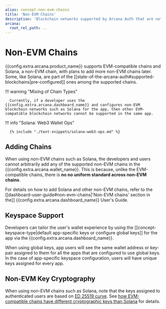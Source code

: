 ```yaml
---
alias: concept-non-evm-chains
title: 'Non-EVM Chains'
description: 'Blockchain networks supported by Arcana Auth that are not EVM-compatible.'
arcana:
  root_rel_path: ..
---
```


# Non-EVM Chains

{{config.extra.arcana.product_name}} supports EVM-compatible chains and Solana, a non-EVM chain, with plans to add more non-EVM chains later. Some, like Solana, are part of the [[state-of-the-arcana-auth#supported-blockchains|pre-configured]] ones among the supported chains.

!!! warning "Mixing of Chain Types"

      Currently, if a developer uses the {{config.extra.arcana.dashboard_name}} and configures non-EVM blockchain networks such as Solana for the app, then other EVM-compatible blockchain networks cannot be supported in the same app.

!!! info "Solana: Web3 Wallet Ops"

      {% include "./text-snippets/solana-web3-ops.md" %}

## Adding Chains

When using non-EVM chains such as Solana, the developers and users cannot arbitrarily add any of the supported non-EVM chains in the {{config.extra.arcana.wallet_name}}. This is because, unlike the EVM-compatible chains, there is **no no uniform standard across non-EVM chains**.

For details on how to add Solana and other non-EVM chains, refer to the [[dashboard-user-guide#non-evm-chains|'Non-EVM chains' section in the]] {{config.extra.arcana.dashboard_name}} User's Guide.

## Keyspace Support

Developers can tailor the user's wallet experience by using the [[concept-keyspace-type|default app-specific keys or configure global keys]] for the app via the {{config.extra.arcana.dashboard_name}}. 

When using global keys, app users will see the same wallet address or key-pair assigned to them for all the apps that are configured to use global keys. In the case of app-specific keyspace configuration, users will have unique keys assigned for every app.

## Non-EVM Key Cryptography

When using non-EVM chains such as Solana, note that the keys assigned to authenticated users are based on [ED 25519 curve](https://en.wikipedia.org/wiki/Curve25519). See [how EVM-compatible chains have different cryptographic keys than Solana](https://chainstack.com/how-do-ethereum-and-solana-generate-public-and-private-keys/) for details.